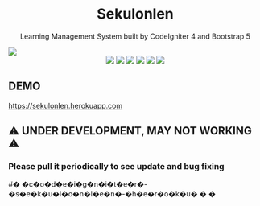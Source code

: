 <h1 align="center">Sekulonlen</h1>
<p align="center">Learning Management System built by CodeIgniter 4 and Bootstrap 5</p>
<img src="https://github.com/wahyuamirulloh/codeigniter-sekulonlen/blob/master/public/image/illustration/screenshot.png" align="center">
<div align="center">
  <img src="https://img.shields.io/github/stars/wahyuamirulloh/codeigniter-sekulonlen"> 
  <img src="https://img.shields.io/github/forks/wahyuamirulloh/codeigniter-sekulonlen"> 
  <img src="https://img.shields.io/github/repo-size/wahyuamirulloh/codeigniter-sekulonlen"> 
  <img src="https://img.shields.io/github/license/wahyuamirulloh/codeigniter-sekulonlen"> 
  <img src="https://img.shields.io/github/followers/wahyuamirulloh"> 
  <img src="https://img.shields.io/github/last-commit/wahyuamirulloh/codeigniter-sekulonlen"> 
</div>

## DEMO
https://sekulonlen.herokuapp.com

## ⚠️ UNDER DEVELOPMENT, MAY NOT WORKING ⚠️
### Please pull it periodically to see update and bug fixing
#� �c�o�d�e�i�g�n�i�t�e�r�-�s�e�k�u�l�o�n�l�e�n�-�h�e�r�o�k�u�
�
�
